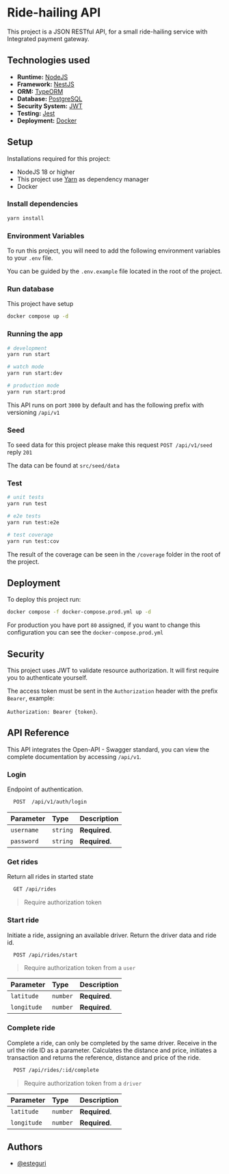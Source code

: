 # Ride-hailing API

This project is a JSON RESTful API, for a small ride-hailing service with Integrated payment gateway.

## Technologies used

- **Runtime:** [NodeJS](https://nodejs.org/en)
- **Framework:** [NestJS](https://nestjs.com/)
- **ORM:** [TypeORM](https://typeorm.io/)
- **Database:** [PostgreSQL](https://www.postgresql.org/)
- **Security System:** [JWT](https://jwt.io/)
- **Testing:** [Jest](https://jestjs.io/)
- **Deployment:** [Docker](https://www.docker.com/)

## Setup

Installations required for this project:

- NodeJS 18 or higher
- This project use [Yarn](https://yarnpkg.com/) as dependency manager
- Docker

### Install dependencies

```bash
yarn install
```

### Environment Variables

To run this project, you will need to add the following environment variables to your `.env` file.

You can be guided by the `.env.example` file located in the root of the project.

### Run database

This project have setup

```bash
docker compose up -d
```

### Running the app

```bash
# development
yarn run start

# watch mode
yarn run start:dev

# production mode
yarn run start:prod
```

This API runs on port `3000` by default and has the following prefix with versioning `/api/v1`

### Seed

To seed data for this project please make this request `POST /api/v1/seed` reply `201`

The data can be found at `src/seed/data`

### Test

```bash
# unit tests
yarn run test

# e2e tests
yarn run test:e2e

# test coverage
yarn run test:cov
```

The result of the coverage can be seen in the `/coverage` folder in the root of the project.

## Deployment

To deploy this project run:

```bash
docker compose -f docker-compose.prod.yml up -d
```

For production you have port `80` assigned, if you want to change this configuration you can see the `docker-compose.prod.yml`

## Security

This project uses JWT to validate resource authorization. It will first require you to authenticate yourself.

The access token must be sent in the `Authorization` header with the prefix `Bearer`, example:

`Authorization: Bearer {token}`.

## API Reference

This API integrates the Open-API - Swagger standard, you can view the complete documentation by accessing `/api/v1`.

### Login

Endpoint of authentication.

```bash
  POST  /api/v1/auth/login
```

| Parameter  | Type     | Description   |
| :--------- | :------- | :------------ |
| `username` | `string` | **Required**. |
| `password` | `string` | **Required**. |

### Get rides

Return all rides in started state

```bash
  GET /api/rides
```

> Require authorization token

### Start ride

Initiate a ride, assigning an available driver. Return the driver data and ride id.

```bash
  POST /api/rides/start
```

> Require authorization token from a `user`

| Parameter   | Type     | Description   |
| :---------- | :------- | :------------ |
| `latitude`  | `number` | **Required**. |
| `longitude` | `number` | **Required**. |

### Complete ride

Complete a ride, can only be completed by the same driver. Receive in the url the ride ID as a parameter. Calculates the distance and price, initiates a transaction and returns the reference, distance and price of the ride.

```bash
  POST /api/rides/:id/complete
```

> Require authorization token from a `driver`

| Parameter   | Type     | Description   |
| :---------- | :------- | :------------ |
| `latitude`  | `number` | **Required**. |
| `longitude` | `number` | **Required**. |

## Authors

- [@esteguri](https://www.github.com/esteguri)
